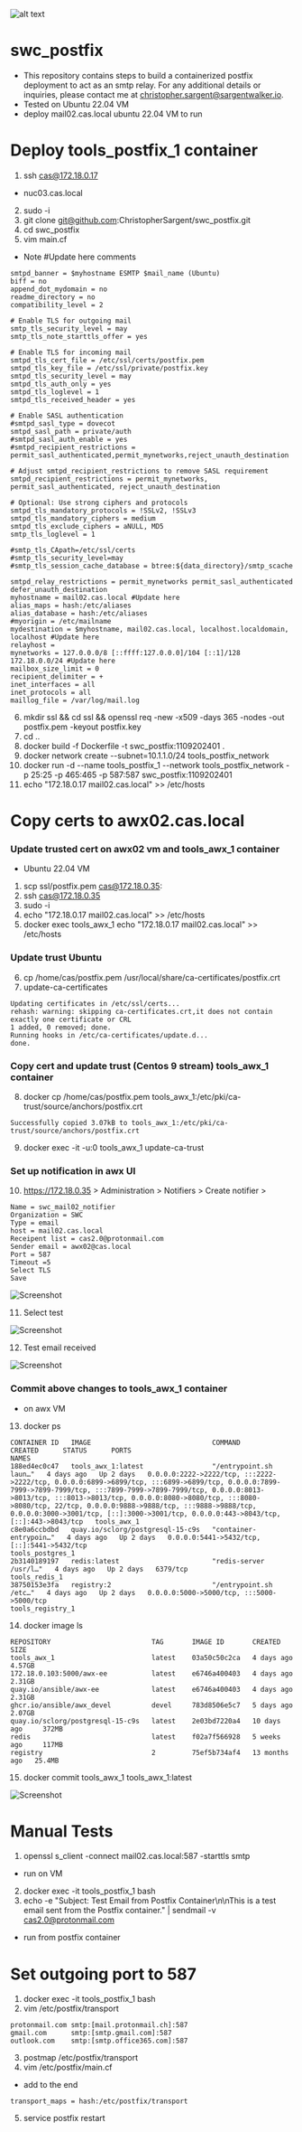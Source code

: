![alt text](swclogo.jpg)
# swc_postfix
* This repository contains steps to build a containerized postfix deployment to act as an smtp relay. For any additional details or inquiries, please contact me at christopher.sargent@sargentwalker.io.
* Tested on Ubuntu 22.04 VM
* deploy mail02.cas.local ubuntu 22.04 VM to run 

# Deploy tools_postfix_1 container
1. ssh cas@172.18.0.17
* nuc03.cas.local
2. sudo -i
3. git clone git@github.com:ChristopherSargent/swc_postfix.git
4. cd swc_postfix
5. vim main.cf
* Note #Update here comments
```
smtpd_banner = $myhostname ESMTP $mail_name (Ubuntu)
biff = no
append_dot_mydomain = no
readme_directory = no
compatibility_level = 2

# Enable TLS for outgoing mail
smtp_tls_security_level = may
smtp_tls_note_starttls_offer = yes

# Enable TLS for incoming mail
smtpd_tls_cert_file = /etc/ssl/certs/postfix.pem
smtpd_tls_key_file = /etc/ssl/private/postfix.key
smtpd_tls_security_level = may
smtpd_tls_auth_only = yes
smtpd_tls_loglevel = 1
smtpd_tls_received_header = yes

# Enable SASL authentication
#smtpd_sasl_type = dovecot
smtpd_sasl_path = private/auth
#smtpd_sasl_auth_enable = yes
#smtpd_recipient_restrictions = permit_sasl_authenticated,permit_mynetworks,reject_unauth_destination

# Adjust smtpd_recipient_restrictions to remove SASL requirement
smtpd_recipient_restrictions = permit_mynetworks, permit_sasl_authenticated, reject_unauth_destination

# Optional: Use strong ciphers and protocols
smtpd_tls_mandatory_protocols = !SSLv2, !SSLv3
smtpd_tls_mandatory_ciphers = medium
smtpd_tls_exclude_ciphers = aNULL, MD5
smtp_tls_loglevel = 1

#smtp_tls_CApath=/etc/ssl/certs
#smtp_tls_security_level=may
#smtp_tls_session_cache_database = btree:${data_directory}/smtp_scache

smtpd_relay_restrictions = permit_mynetworks permit_sasl_authenticated defer_unauth_destination
myhostname = mail02.cas.local #Update here
alias_maps = hash:/etc/aliases
alias_database = hash:/etc/aliases
#myorigin = /etc/mailname
mydestination = $myhostname, mail02.cas.local, localhost.localdomain, localhost #Update here
relayhost =
mynetworks = 127.0.0.0/8 [::ffff:127.0.0.0]/104 [::1]/128 172.18.0.0/24 #Update here
mailbox_size_limit = 0
recipient_delimiter = +
inet_interfaces = all
inet_protocols = all
maillog_file = /var/log/mail.log
```
6. mkdir ssl && cd ssl && openssl req -new -x509 -days 365 -nodes -out postfix.pem -keyout postfix.key
7. cd ..
8. docker build -f Dockerfile -t swc_postfix:1109202401 .
9. docker network create --subnet=10.1.1.0/24 tools_postfix_network
10. docker run -d --name tools_postfix_1 --network tools_postfix_network -p 25:25 -p 465:465 -p 587:587 swc_postfix:1109202401
11. echo "172.18.0.17 mail02.cas.local" >> /etc/hosts

# Copy certs to awx02.cas.local

### Update trusted cert on awx02 vm and tools_awx_1 container
* Ubuntu 22.04 VM
1. scp ssl/postfix.pem cas@172.18.0.35:
2. ssh cas@172.18.0.35
3. sudo -i 
4. echo "172.18.0.17 mail02.cas.local" >> /etc/hosts
5. docker exec tools_awx_1 echo "172.18.0.17 mail02.cas.local" >> /etc/hosts
### Update trust Ubuntu
6. cp /home/cas/postfix.pem /usr/local/share/ca-certificates/postfix.crt
7. update-ca-certificates
```
Updating certificates in /etc/ssl/certs...
rehash: warning: skipping ca-certificates.crt,it does not contain exactly one certificate or CRL
1 added, 0 removed; done.
Running hooks in /etc/ca-certificates/update.d...
done.
```
### Copy cert and update trust (Centos 9 stream) tools_awx_1 container
8. docker cp /home/cas/postfix.pem  tools_awx_1:/etc/pki/ca-trust/source/anchors/postfix.crt
```
Successfully copied 3.07kB to tools_awx_1:/etc/pki/ca-trust/source/anchors/postfix.crt
```
9. docker exec -it -u:0 tools_awx_1 update-ca-trust

### Set up notification in awx UI
10. https://172.18.0.35 > Administration > Notifiers > Create notifier > 
```
Name = swc_mail02_notifier
Organization = SWC
Type = email
host = mail02.cas.local
Receipent list = cas2.0@protonmail.com
Sender email = awx02@cas.local
Port = 587
Timeout =5 
Select TLS
Save
```

![Screenshot](resources/awx02notifier.png)

11. Select test

![Screenshot](resources/awx02test.png)

12. Test email received

![Screenshot](resources/awx02testemail.png)
### Commit above changes to tools_awx_1 container
* on awx VM
13. docker ps
```
CONTAINER ID   IMAGE                              COMMAND                  CREATED      STATUS      PORTS                                                                                                                                                                                                                                                                                                                                                                                  NAMES
188ed4ec0c47   tools_awx_1:latest                 "/entrypoint.sh laun…"   4 days ago   Up 2 days   0.0.0.0:2222->2222/tcp, :::2222->2222/tcp, 0.0.0.0:6899->6899/tcp, :::6899->6899/tcp, 0.0.0.0:7899-7999->7899-7999/tcp, :::7899-7999->7899-7999/tcp, 0.0.0.0:8013->8013/tcp, :::8013->8013/tcp, 0.0.0.0:8080->8080/tcp, :::8080->8080/tcp, 22/tcp, 0.0.0.0:9888->9888/tcp, :::9888->9888/tcp, 0.0.0.0:3000->3001/tcp, [::]:3000->3001/tcp, 0.0.0.0:443->8043/tcp, [::]:443->8043/tcp   tools_awx_1
c8e0a6ccbdbd   quay.io/sclorg/postgresql-15-c9s   "container-entrypoin…"   4 days ago   Up 2 days   0.0.0.0:5441->5432/tcp, [::]:5441->5432/tcp                                                                                                                                                                                                                                                                                                                                            tools_postgres_1
2b3140189197   redis:latest                       "redis-server /usr/l…"   4 days ago   Up 2 days   6379/tcp                                                                                                                                                                                                                                                                                                                                                                               tools_redis_1
38750153e3fa   registry:2                         "/entrypoint.sh /etc…"   4 days ago   Up 2 days   0.0.0.0:5000->5000/tcp, :::5000->5000/tcp                                                                                                                                                                                                                                                                                                                                              tools_registry_1
```
14. docker image ls
```
REPOSITORY                         TAG       IMAGE ID       CREATED         SIZE
tools_awx_1                        latest    03a50c50c2ca   4 days ago      4.57GB
172.18.0.103:5000/awx-ee           latest    e6746a400403   4 days ago      2.31GB
quay.io/ansible/awx-ee             latest    e6746a400403   4 days ago      2.31GB
ghcr.io/ansible/awx_devel          devel     783d8506e5c7   5 days ago      2.07GB
quay.io/sclorg/postgresql-15-c9s   latest    2e03bd7220a4   10 days ago     372MB
redis                              latest    f02a7f566928   5 weeks ago     117MB
registry                           2         75ef5b734af4   13 months ago   25.4MB
```
15. docker commit tools_awx_1 tools_awx_1:latest

![Screenshot](resources/awx_1_tools.png)
# Manual Tests
1. openssl s_client -connect mail02.cas.local:587 -starttls smtp
* run on VM
2. docker exec -it tools_postfix_1 bash
3. echo -e "Subject: Test Email from Postfix Container\n\nThis is a test email sent from the Postfix container." | sendmail -v cas2.0@protonmail.com
* run from postfix container
# Set outgoing port to 587
1. docker exec -it tools_postfix_1 bash
2. vim /etc/postfix/transport
```
protonmail.com smtp:[mail.protonmail.ch]:587
gmail.com      smtp:[smtp.gmail.com]:587
outlook.com    smtp:[smtp.office365.com]:587
```
3. postmap /etc/postfix/transport
4. vim /etc/postfix/main.cf
* add to the end
```
transport_maps = hash:/etc/postfix/transport
```
5. service postfix restart